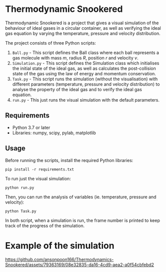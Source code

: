 # Thermodynamic Snookered

Thermodynamic Snookered is a project that gives a visual simulation of the behaviour of ideal gases in a circular container, as well as verifying the ideal gas equation by varying the temperature, pressure and velocity distribution.

The project consists of three Python scripts:
1. `Ball.py` - This script defines the Ball class where each ball represents a gas molecule with mass *m*, radius *R*, position *r* and velocity *v*.
2. `Simulation.py` - This script defines the Simulation class which initialises the initial state of the ideal gas, as well as calculates the post-collision state of the gas using the law of energy and momentum conservation.
3. `Task.py` - This script runs the simulation (without the visualisation) with different parameters (temperature, pressure and velocity distribution) to analyse the property of the ideal gas and to verify the ideal gas equation.
4. `run.py` - This just runs the visual simulation with the default parameters.

## Requirements
- Python 3.7 or later
- Libraries: numpy, scipy, pylab, matplotlib

## Usage

Before running the scripts, install the required Python libraries:

```
pip install -r requirements.txt
```

To run just the visual simulation:
```
python run.py
```

Then, you can run the analysis of variables (ie. temperature, pressure and velocity):

```
python Task.py
```

In both script, when a simulation is run, the frame number is printed to keep track of the progress of the simulation. 






# Example of the simulation


https://github.com/ansonpoon166/Thermodynamics-Snookered/assets/79363169/08e32835-da16-4cd9-aea2-a0f54cbfebd2
